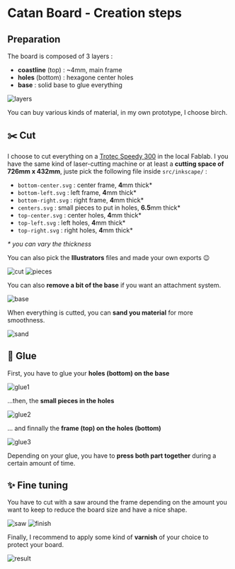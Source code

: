 # Catan Board - Creation steps

## Preparation

The board is composed of 3 layers :
- **coastline** (top) : ~4mm, main frame 
- **holes** (bottom) : hexagone center holes
- **base** : solid base to glue everything

![layers](../images/layers.jpg)

You can buy various kinds of material, in my own prototype, I choose birch.

## ️️✂️ Cut

I choose to cut everything on a [Trotec Speedy 300](https://www.troteclaser.com/en/laser-machines/laser-engravers-speedy-series/) in the local Fablab. I you have the same kind of laser-cutting machine or at least a **cutting space of 726mm x 432mm**, juste pick the following file inside `src/inkscape/` :
- `bottom-center.svg` : center frame, **4**mm thick*
- `bottom-left.svg` : left frame, **4**mm thick*
- `bottom-right.svg` : right frame, **4**mm thick*
- `centers.svg` : small pieces to put in holes, **6.5**mm thick*
- `top-center.svg` : center holes, **4**mm thick*
- `top-left.svg` : left holes, **4**mm thick*
- `top-right.svg` : right holes, **4**mm thick*

*\* you can vary the thickness*

You can also pick the **Illustrators** files and made your own exports 😉

![cut](../images/cut.jpg)
![pieces](../images/pieces.jpg)

You can also **remove a bit of the base** if you want an attachment system.

![base](../images/base.jpg)

When everything is cutted, you can **sand you material** for more smoothness.

![sand](../images/sand.jpg)

## 🍯 Glue

First, you have to glue your **holes (bottom) on the base**

![glue1](../images/glue1.jpg)

...then, the **small pieces in the holes**

![glue2](../images/glue2.jpg)

... and finnally the **frame (top) on the holes (bottom)**

![glue3](../images/glue3.jpg)

Depending on your glue, you have to **press both part together** during a certain amount of time.

## ✨ Fine tuning

You have to cut with a saw around the frame depending on the amount you want to keep to reduce the board size and have a nice shape.

![saw](../images/saw.jpg)
![finish](../images/finish.jpg)

Finally, I recommend to apply some kind of **varnish** of your choice to protect your board.

![result](../images/result.jpg)

